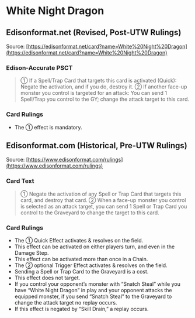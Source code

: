 # White Night Dragon

## Edisonformat.net (Revised, Post-UTW Rulings)

Source: [https://edisonformat.net/card?name=White%20Night%20Dragon](https://edisonformat.net/card?name=White%20Night%20Dragon)

### Edison-Accurate PSCT

> ① If a Spell/Trap Card that targets this card is activated (Quick):
> Negate the activation, and if you do, destroy it.
> ② If another face-up monster you control is targeted for an attack:
> You can send 1 Spell/Trap you control to the GY; change the attack target to this card.

### Card Rulings

*   The ① effect is mandatory.


## Edisonformat.com (Historical, Pre-UTW Rulings)

Source: [https://www.edisonformat.com/rulings](https://www.edisonformat.com/rulings)

### Card Text

> ① Negate the activation of any Spell or Trap Card that targets this card, and destroy that card. ② When a face-up monster you control is selected as an attack target, you can send 1 Spell or Trap Card you control to the Graveyard to change the target to this card.

### Card Rulings

*   The ① Quick Effect activates & resolves on the field.
*   This effect can be activated on either players turn, and even in the Damage Step.
*   This effect can be activated more than once in a Chain.
*   The ② optional Trigger Effect activates & resolves on the field.
*   Sending a Spell or Trap Card to the Graveyard is a cost.
*   This effect does not target.
*   If you control your opponent’s monster with “Snatch Steal” while you have “White Night Dragon” in play and your opponent attacks the equipped monster, if you send “Snatch Steal” to the Graveyard to change the attack target no replay occurs.
*   If this effect is negated by “Skill Drain,” a replay occurs.


